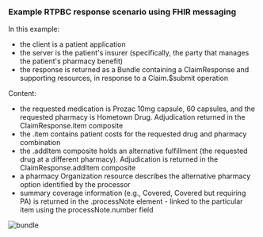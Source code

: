 <h3 id="example-rtpbc-response-scenario-using-fhir-messaging">Example RTPBC response scenario using FHIR messaging</h3>
<p>In this example:</p>
<ul>
<li>the client is a patient application</li>
<li>the server is the patient&#39;s insurer (specifically, the party that manages the patient&#39;s pharmacy benefit)</li>
<li>the response is returned as a Bundle containing a ClaimResponse and supporting resources, in response to a Claim.$submit operation</li>
</ul>
<p>Content:</p>
<ul>
<li>the requested medication is Prozac 10mg capsule, 60 capsules, and the requested pharmacy is Hometown Drug. Adjudication returned in the ClaimResponse.item composite</li>
<li>the .item contains patient costs for the requested drug and pharmacy combination</li>
<li>the .addItem composite holds an alternative fulfillment (the requested drug at a different pharmacy). Adjudication is returned in the ClaimResponse.addItem composite</li>
<li>a pharmacy Organization resource describes the alternative pharmacy option identified by the processor</li>
<li>summary coverage information (e.g., Covered, Covered but requiring PA) is returned in the .processNote element - linked to the particular item using the processNote.number field</li>
</ul>
<div><img src="rtpbc-bundle-response-03.png" alt="bundle"></div>

<br/>